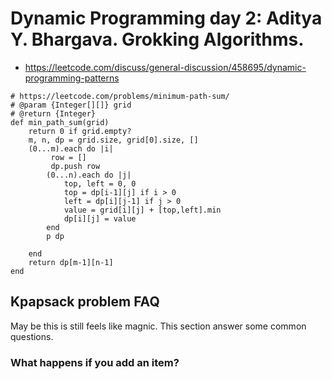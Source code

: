 # Dynamic Programming day 2: Aditya Y. Bhargava. Grokking Algorithms.

- https://leetcode.com/discuss/general-discussion/458695/dynamic-programming-patterns

```
# https://leetcode.com/problems/minimum-path-sum/
# @param {Integer[][]} grid
# @return {Integer}
def min_path_sum(grid)
    return 0 if grid.empty?
    m, n, dp = grid.size, grid[0].size, []
    (0...m).each do |i|
         row = []
         dp.push row
        (0...n).each do |j|
            top, left = 0, 0
            top = dp[i-1][j] if i > 0
            left = dp[i][j-1] if j > 0
            value = grid[i][j] + [top,left].min
            dp[i][j] = value
        end
        p dp
        
    end
    return dp[m-1][n-1]
end
```

## Kpapsack problem FAQ

May be this is still feels like magnic. This section answer some common questions.

### What happens if you add an item?


